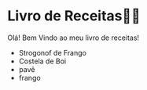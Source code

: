 # Livro de Receitas:man_cook:

Olá! Bem Vindo ao meu livro de receitas!

- Strogonof de Frango
- Costela de Boi
- pavê
- frango

